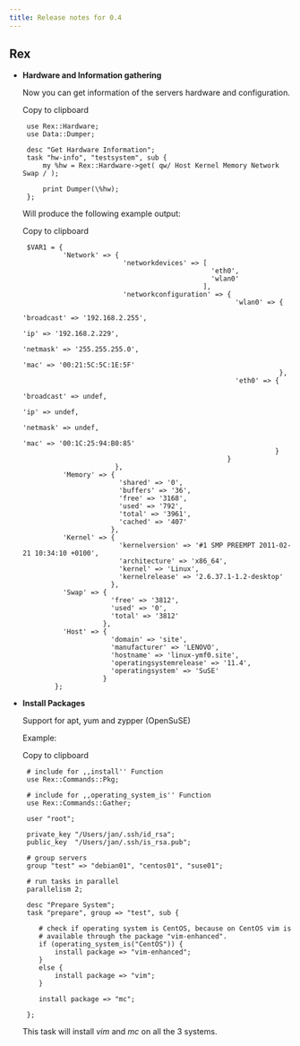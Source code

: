 ```yaml
---
title: Release notes for 0.4
---
```


## Rex

-   **Hardware and Information gathering**

    Now you can get information of the servers hardware and configuration.

    Copy to clipboard

         use Rex::Hardware;
         use Data::Dumper;

         desc "Get Hardware Information";
         task "hw-info", "testsystem", sub {
             my %hw = Rex::Hardware->get( qw/ Host Kernel Memory Network Swap / );

             print Dumper(\%hw);
         };

    Will produce the following example output:

    Copy to clipboard

         $VAR1 = {
                  'Network' => {
                                 'networkdevices' => [
                                                       'eth0',
                                                       'wlan0'
                                                     ],
                                 'networkconfiguration' => {
                                                             'wlan0' => {
                                                                          'broadcast' => '192.168.2.255',
                                                                          'ip' => '192.168.2.229',
                                                                          'netmask' => '255.255.255.0',
                                                                          'mac' => '00:21:5C:5C:1E:5F'
                                                                        },
                                                             'eth0' => {
                                                                         'broadcast' => undef,
                                                                         'ip' => undef,
                                                                         'netmask' => undef,
                                                                         'mac' => '00:1C:25:94:B0:85'
                                                                       }
                                                           }
                               },
                  'Memory' => {
                                'shared' => '0',
                                'buffers' => '36',
                                'free' => '3168',
                                'used' => '792',
                                'total' => '3961',
                                'cached' => '407'
                              },
                  'Kernel' => {
                                'kernelversion' => '#1 SMP PREEMPT 2011-02-21 10:34:10 +0100',
                                'architecture' => 'x86_64',
                                'kernel' => 'Linux',
                                'kernelrelease' => '2.6.37.1-1.2-desktop'
                              },
                  'Swap' => {
                              'free' => '3812',
                              'used' => '0',
                              'total' => '3812'
                            },
                  'Host' => {
                              'domain' => 'site',
                              'manufacturer' => 'LENOVO',
                              'hostname' => 'linux-ymf0.site',
                              'operatingsystemrelease' => '11.4',
                              'operatingsystem' => 'SuSE'
                            }
                };

-   **Install Packages**

    Support for apt, yum and zypper (OpenSuSE)

    Example:

    Copy to clipboard

         # include for ,,install'' Function
         use Rex::Commands::Pkg;

         # include for ,,operating_system_is'' Function
         use Rex::Commands::Gather;

         user "root";
         
         private_key "/Users/jan/.ssh/id_rsa";
         public_key  "/Users/jan/.ssh/is_rsa.pub";

         # group servers
         group "test" => "debian01", "centos01", "suse01";

         # run tasks in parallel
         parallelism 2;

         desc "Prepare System";
         task "prepare", group => "test", sub {

            # check if operating system is CentOS, because on CentOS vim is 
            # available through the package "vim-enhanced".
            if (operating_system_is("CentOS")) {
                install package => "vim-enhanced";
            }
            else {
                install package => "vim";
            }

            install package => "mc";

         };

    This task will install *vim* and *mc* on all the 3 systems.


